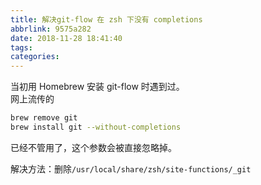 ```yaml
---
title: 解决git-flow 在 zsh 下没有 completions
abbrlink: 9575a282
date: 2018-11-28 18:41:40
tags:
categories:
---
```


当初用 Homebrew 安装 git-flow 时遇到过。  
网上流传的

```bash
brew remove git
brew install git --without-completions
```

已经不管用了，这个参数会被直接忽略掉。

解决方法：删除`/usr/local/share/zsh/site-functions/_git`

